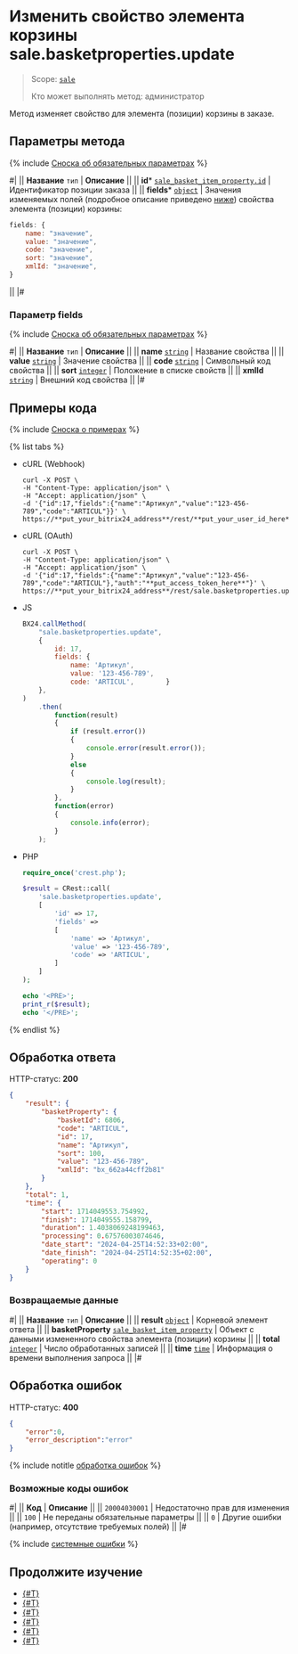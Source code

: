 # Изменить свойство элемента корзины sale.basketproperties.update

> Scope: [`sale`](../../scopes/permissions.md)
>
> Кто может выполнять метод: администратор

Метод изменяет свойство для элемента (позиции) корзины в заказе.

## Параметры метода

{% include [Сноска об обязательных параметрах](../../../_includes/required.md) %}

#|
|| **Название**
`тип` | **Описание** ||
|| **id***
[`sale_basket_item_property.id`](../data-types.md#sale_basket_item_property) | Идентификатор позиции заказа ||
|| **fields***
[`object`](../../data-types.md) | Значения изменяемых полей (подробное описание приведено [ниже](#parametr-fields)) свойства элемента (позиции) корзины:

```js
fields: {
    name: "значение",
    value: "значение",
    code: "значение",
    sort: "значение",
    xmlId: "значение",
}
```
 ||
|#

### Параметр fields

{% include [Сноска об обязательных параметрах](../../../_includes/required.md) %}

#|
|| **Название**
`тип` | **Описание** ||
|| **name**
[`string`](../../data-types.md) | Название свойства ||
|| **value**
[`string`](../../data-types.md) | Значение свойства ||
|| **code**
[`string`](../../data-types.md) | Символьный код свойства ||
|| **sort**
[`integer`](../../data-types.md) | Положение в списке свойств ||
|| **xmlId**
[`string`](../../data-types.md) | Внешний код свойства ||
|#

## Примеры кода

{% include [Сноска о примерах](../../../_includes/examples.md) %}

{% list tabs %}

- cURL (Webhook)

    ```http
    curl -X POST \
    -H "Content-Type: application/json" \
    -H "Accept: application/json" \
    -d '{"id":17,"fields":{"name":"Артикул","value":"123-456-789","code":"ARTICUL"}}' \
    https://**put_your_bitrix24_address**/rest/**put_your_user_id_here**/**put_your_webbhook_here**/sale.basketproperties.update
    ```

- cURL (OAuth)

    ```http
    curl -X POST \
    -H "Content-Type: application/json" \
    -H "Accept: application/json" \
    -d '{"id":17,"fields":{"name":"Артикул","value":"123-456-789","code":"ARTICUL"},"auth":"**put_access_token_here**"}' \
    https://**put_your_bitrix24_address**/rest/sale.basketproperties.update
    ```

- JS

    ```js
    BX24.callMethod(
        "sale.basketproperties.update",
        {
            id: 17,
            fields: {
                name: 'Артикул',
                value: '123-456-789',
                code: 'ARTICUL',		}
        },
    )
        .then(
            function(result)
            {
                if (result.error())
                {
                    console.error(result.error());
                }
                else
                {
                    console.log(result);
                }
            },
            function(error)
            {
                console.info(error);
            }
        );
    ```

- PHP

    ```php
    require_once('crest.php');

    $result = CRest::call(
        'sale.basketproperties.update',
        [
            'id' => 17,
            'fields' =>
            [
                'name' => 'Артикул',
                'value' => '123-456-789',
                'code' => 'ARTICUL',
            ]
        ]
    );

    echo '<PRE>';
    print_r($result);
    echo '</PRE>';
    ```

{% endlist %}

## Обработка ответа

HTTP-статус: **200**

```json
{
    "result": {
        "basketProperty": {
            "basketId": 6806,
            "code": "ARTICUL",
            "id": 17,
            "name": "Артикул",
            "sort": 100,
            "value": "123-456-789",
            "xmlId": "bx_662a44cff2b81"
        }
    },
    "total": 1,
    "time": {
        "start": 1714049553.754992,
        "finish": 1714049555.158799,
        "duration": 1.4038069248199463,
        "processing": 0.67576003074646,
        "date_start": "2024-04-25T14:52:33+02:00",
        "date_finish": "2024-04-25T14:52:35+02:00",
        "operating": 0
    }
}
```

### Возвращаемые данные

#|
|| **Название**
`тип` | **Описание** ||
|| **result**
[`object`](../../data-types.md) | Корневой элемент ответа ||
|| **basketProperty**
[`sale_basket_item_property`](../data-types.md#sale_basket_item_property) | Объект с данными измененного свойства элемента (позиции) корзины ||
|| **total**
[`integer`](../../data-types.md) | Число обработанных записей ||
|| **time**
[`time`](../../data-types.md) | Информация о времени выполнения запроса ||
|#

## Обработка ошибок

HTTP-статус: **400**

```json
{
    "error":0,
    "error_description":"error"
}
```

{% include notitle [обработка ошибок](../../../_includes/error-info.md) %}

### Возможные коды ошибок

#|
|| **Код** | **Описание** ||
|| `20004030001` | Недостаточно прав для изменения ||
|| `100` | Не переданы обязательные параметры ||
|| `0` | Другие ошибки (например, отсутствие требуемых полей) ||
|#

{% include [системные ошибки](../../../_includes/system-errors.md) %}

## Продолжите изучение

- [{#T}](./index.md)
- [{#T}](./sale-basket-properties-add.md)
- [{#T}](./sale-basket-properties-get.md)
- [{#T}](./sale-basket-properties-list.md)
- [{#T}](./sale-basket-properties-delete.md)
- [{#T}](./sale-basket-properties-get-fields.md)